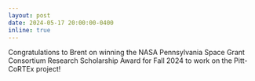 ```yaml
---
layout: post
date: 2024-05-17 20:00:00-0400
inline: true
---
```


Congratulations to Brent on winning the NASA Pennsylvania Space Grant Consortium Research Scholarship Award for Fall 2024 to work on the Pitt-CoRTEx project!